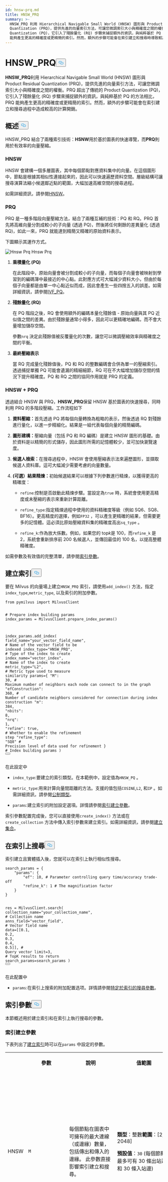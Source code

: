 ```yaml
---
id: hnsw-prq.md
title: HNSW_PRQ
summary: >-
  HNSW_PRQ 利用 Hierarchical Navigable Small World (HNSW) 圖形與 Product Residual
  Quantization (PRQ)，提供先進的向量索引方法，可讓您微調索引大小與精確度之間的權衡。PRQ 超出了傳統的 Product
  Quantization (PQ)，它引入了殘餘量化 (RQ) 步驟來捕捉額外的資訊，與純粹基於 PQ 的方法相比，PRQ
  能夠產生更高的精確度或更精簡的索引。然而，額外的步驟可能會在索引建立和搜尋時導致較高的計算開銷。
---
```

<h1 id="HNSWPRQ" class="common-anchor-header">HNSW_PRQ<button data-href="#HNSWPRQ" class="anchor-icon" translate="no">
      <svg translate="no"
        aria-hidden="true"
        focusable="false"
        height="20"
        version="1.1"
        viewBox="0 0 16 16"
        width="16"
      >
        <path
          fill="#0092E4"
          fill-rule="evenodd"
          d="M4 9h1v1H4c-1.5 0-3-1.69-3-3.5S2.55 3 4 3h4c1.45 0 3 1.69 3 3.5 0 1.41-.91 2.72-2 3.25V8.59c.58-.45 1-1.27 1-2.09C10 5.22 8.98 4 8 4H4c-.98 0-2 1.22-2 2.5S3 9 4 9zm9-3h-1v1h1c1 0 2 1.22 2 2.5S13.98 12 13 12H9c-.98 0-2-1.22-2-2.5 0-.83.42-1.64 1-2.09V6.25c-1.09.53-2 1.84-2 3.25C6 11.31 7.55 13 9 13h4c1.45 0 3-1.69 3-3.5S14.5 6 13 6z"
        ></path>
      </svg>
    </button></h1><p><strong>HNSW_PRQ</strong>利用 Hierarchical Navigable Small World (HNSW) 圖形與 Product Residual Quantization (PRQ)，提供先進的向量索引方法，可讓您微調索引大小與精確度之間的權衡。PRQ 超出了傳統的 Product Quantization (PQ)，它引入了殘餘量化 (RQ) 步驟來捕捉額外的資訊，與純粹基於 PQ 的方法相比，PRQ 能夠產生更高的精確度或更精簡的索引。然而，額外的步驟可能會在索引建立和搜尋過程中造成較高的計算開銷。</p>
<h2 id="Overview" class="common-anchor-header">概述<button data-href="#Overview" class="anchor-icon" translate="no">
      <svg translate="no"
        aria-hidden="true"
        focusable="false"
        height="20"
        version="1.1"
        viewBox="0 0 16 16"
        width="16"
      >
        <path
          fill="#0092E4"
          fill-rule="evenodd"
          d="M4 9h1v1H4c-1.5 0-3-1.69-3-3.5S2.55 3 4 3h4c1.45 0 3 1.69 3 3.5 0 1.41-.91 2.72-2 3.25V8.59c.58-.45 1-1.27 1-2.09C10 5.22 8.98 4 8 4H4c-.98 0-2 1.22-2 2.5S3 9 4 9zm9-3h-1v1h1c1 0 2 1.22 2 2.5S13.98 12 13 12H9c-.98 0-2-1.22-2-2.5 0-.83.42-1.64 1-2.09V6.25c-1.09.53-2 1.84-2 3.25C6 11.31 7.55 13 9 13h4c1.45 0 3-1.69 3-3.5S14.5 6 13 6z"
        ></path>
      </svg>
    </button></h2><p>HNSW_PRQ 結合了兩種索引技術：<strong>HSNW</strong>用於基於圖表的快速導覽，而<strong>PRQ</strong>則用於有效率的向量壓縮。</p>
<h3 id="HNSW" class="common-anchor-header">HNSW</h3><p>HNSW 會建構一個多層圖表，其中每個節點對應資料集中的向量。在這個圖形中，節點是根據其相似性連接起來的，因此可以快速遍歷資料空間。層級結構可讓搜尋演算法縮小候選鄰近點的範圍，大幅加速高維空間的搜尋過程。</p>
<p>如需詳細資訊，請參閱<a href="/docs/zh-hant/hnsw.md">HNSW</a>。</p>
<h3 id="PRQ" class="common-anchor-header">PRQ</h3><p>PRQ 是一種多階段向量壓縮方法，結合了兩種互補的技術：PQ 和 RQ。PRQ 首先將高維向量分割成較小的子向量 (透過 PQ)，然後將任何剩餘的差異量化 (透過 RQ)，如此一來，PRQ 就能達到精簡又精確的原始資料表示。</p>
<p>下圖顯示其運作方式。</p>
<p>
  
   <span class="img-wrapper"> <img translate="no" src="/docs/v2.6.x/assets/hnsw-prq.png" alt="Hnsw Prq" class="doc-image" id="hnsw-prq" />
   </span> <span class="img-wrapper"> <span>Hnsw Prq</span> </span></p>
<ol>
<li><p><strong>乘積量化 (PQ)</strong></p>
<p>在此階段中，原始向量會被分割成較小的子向量，而每個子向量會被映射到學習到的編碼簿中最接近的中心點。此對應方式可大幅減少資料大小，但由於每個子向量都是由單一中心點近似而成，因此會產生一些四捨五入的誤差。如需詳細資訊，請參閱<a href="/docs/zh-hant/ivf-pq.md#PQ">IVF_PQ</a>。</p></li>
<li><p><strong>殘餘量化 (RQ)</strong></p>
<p>在 PQ 階段之後，RQ 會使用額外的編碼本量化殘餘值 - 原始向量與其 PQ 近似值之間的差異。由於殘餘量通常小得多，因此可以更精確地編碼，而不會大量增加儲存空間。</p>
<p>參數<code translate="no">nrq</code> 決定此殘餘值被反覆量化的次數，讓您可以微調壓縮效率與精確度之間的平衡。</p></li>
<li><p><strong>最終壓縮表示</strong></p>
<p>當 RQ 完成量化殘餘值後，PQ 和 RQ 的整數編碼會合併為單一的壓縮索引。透過捕捉單獨 PQ 可能會遺漏的精細細節，RQ 可在不大幅增加儲存空間的情況下提升精確度。PQ 和 RQ 之間的協同作用就是 PRQ 的定義。</p></li>
</ol>
<h3 id="HNSW-+-PRQ" class="common-anchor-header">HNSW + PRQ</h3><p>透過結合 HNSW 與 PRQ，<strong>HNSW_PRQ</strong>保留 HNSW 基於圖表的快速搜尋，同時利用 PRQ 的多階段壓縮。工作流程如下</p>
<ol>
<li><p><strong>資料壓縮：</strong>首先透過 PQ 將每個向量轉換為粗略的表示，然後透過 RQ 對殘餘進行量化，以進一步精細化。結果是一組代表每個向量的精簡編碼。</p></li>
<li><p><strong>圖形建構：</strong>壓縮向量（包括 PQ 和 RQ 編碼）是建立 HNSW 圖形的基礎。由於資料是以精簡的形式儲存，因此圖形所需的記憶體較少，並可加快瀏覽速度。</p></li>
<li><p><strong>候選人檢索：</strong>在搜尋過程中，HNSW 會使用壓縮表示法來遍歷圖形，並擷取候選人資料庫。這可大幅減少需要考慮的向量數量。</p></li>
<li><p><strong>(可選）結果精煉：</strong>初始候選結果可以根據下列參數進行精煉，以獲得更高的精確度：</p>
<ul>
<li><p><code translate="no">refine</code>:控制是否啟動此精煉步驟。當設定為<code translate="no">true</code> 時，系統會使用更高精度或未壓縮的表示來重新計算距離。</p></li>
<li><p><code translate="no">refine_type</code>:指定精煉過程中使用的資料精確度等級（例如 SQ6、SQ8、BF16）。更高精度的選擇，例如<code translate="no">FP32</code> ，可以產生更精確的結果，但需要更多的記憶體。這必須比原始壓縮資料集的精確度高出<code translate="no">sq_type</code> 。</p></li>
<li><p><code translate="no">refine_k</code>:作為放大係數。例如，如果您的 top<em>k</em>是 100，而<code translate="no">refine_k</code> 是 2，系統會重新排序前 200 名候選人，並傳回最佳的 100 名，以提高整體精確度。</p></li>
</ul></li>
</ol>
<p>如需參數及有效值的完整清單，請參閱<a href="/docs/zh-hant/hnsw-prq.md#Index-params">索引參數</a>。</p>
<h2 id="Build-index" class="common-anchor-header">建立索引<button data-href="#Build-index" class="anchor-icon" translate="no">
      <svg translate="no"
        aria-hidden="true"
        focusable="false"
        height="20"
        version="1.1"
        viewBox="0 0 16 16"
        width="16"
      >
        <path
          fill="#0092E4"
          fill-rule="evenodd"
          d="M4 9h1v1H4c-1.5 0-3-1.69-3-3.5S2.55 3 4 3h4c1.45 0 3 1.69 3 3.5 0 1.41-.91 2.72-2 3.25V8.59c.58-.45 1-1.27 1-2.09C10 5.22 8.98 4 8 4H4c-.98 0-2 1.22-2 2.5S3 9 4 9zm9-3h-1v1h1c1 0 2 1.22 2 2.5S13.98 12 13 12H9c-.98 0-2-1.22-2-2.5 0-.83.42-1.64 1-2.09V6.25c-1.09.53-2 1.84-2 3.25C6 11.31 7.55 13 9 13h4c1.45 0 3-1.69 3-3.5S14.5 6 13 6z"
        ></path>
      </svg>
    </button></h2><p>要在 Milvus 的向量場上建立<code translate="no">HNSW_PRQ</code> 索引，請使用<code translate="no">add_index()</code> 方法，指定<code translate="no">index_type</code>,<code translate="no">metric_type</code>, 以及索引的附加參數。</p>
<pre><code translate="no" class="language-python"><span class="hljs-keyword">from</span> pymilvus <span class="hljs-keyword">import</span> MilvusClient

<span class="hljs-comment"># Prepare index building params</span>
index_params = MilvusClient.prepare_index_params()

index_params.add_index(
    field_name=<span class="hljs-string">&quot;your_vector_field_name&quot;</span>, <span class="hljs-comment"># Name of the vector field to be indexed</span>
    index_type=<span class="hljs-string">&quot;HNSW_PRQ&quot;</span>, <span class="hljs-comment"># Type of the index to create</span>
    index_name=<span class="hljs-string">&quot;vector_index&quot;</span>, <span class="hljs-comment"># Name of the index to create</span>
    metric_type=<span class="hljs-string">&quot;L2&quot;</span>, <span class="hljs-comment"># Metric type used to measure similarity</span>
    params={
        <span class="hljs-string">&quot;M&quot;</span>: <span class="hljs-number">30</span>, <span class="hljs-comment"># Maximum number of neighbors each node can connect to in the graph</span>
        <span class="hljs-string">&quot;efConstruction&quot;</span>: <span class="hljs-number">360</span>, <span class="hljs-comment"># Number of candidate neighbors considered for connection during index construction</span>
        <span class="hljs-string">&quot;m&quot;</span>: <span class="hljs-number">384</span>, 
        <span class="hljs-string">&quot;nbits&quot;</span>: <span class="hljs-number">8</span>,
        <span class="hljs-string">&quot;nrq&quot;</span>: <span class="hljs-number">1</span>,
        <span class="hljs-string">&quot;refine&quot;</span>: true, <span class="hljs-comment"># Whether to enable the refinement step</span>
        <span class="hljs-string">&quot;refine_type&quot;</span>: <span class="hljs-string">&quot;SQ8&quot;</span> <span class="hljs-comment"># Precision level of data used for refinement</span>
    } <span class="hljs-comment"># Index building params</span>
)
<button class="copy-code-btn"></button></code></pre>
<p>在此設定中</p>
<ul>
<li><p><code translate="no">index_type</code>:要建立的索引類型。在本範例中，設定值為<code translate="no">HNSW_PQ</code> 。</p></li>
<li><p><code translate="no">metric_type</code>:用來計算向量間距離的方法。支援的值包括<code translate="no">COSINE</code>,<code translate="no">L2</code>, 和<code translate="no">IP</code> 。如需詳細資訊，請參閱<a href="/docs/zh-hant/metric.md">公制類型</a>。</p></li>
<li><p><code translate="no">params</code>:建立索引的附加設定選項。詳情請參閱<a href="/docs/zh-hant/hnsw-prq.md#Index-building-params">索引建立參數</a>。</p></li>
</ul>
<p>索引參數配置完成後，您可以直接使用<code translate="no">create_index()</code> 方法或在<code translate="no">create_collection</code> 方法中傳入索引參數來建立索引。如需詳細資訊，請參閱<a href="/docs/zh-hant/create-collection.md">建立集合</a>。</p>
<h2 id="Search-on-index" class="common-anchor-header">在索引上搜尋<button data-href="#Search-on-index" class="anchor-icon" translate="no">
      <svg translate="no"
        aria-hidden="true"
        focusable="false"
        height="20"
        version="1.1"
        viewBox="0 0 16 16"
        width="16"
      >
        <path
          fill="#0092E4"
          fill-rule="evenodd"
          d="M4 9h1v1H4c-1.5 0-3-1.69-3-3.5S2.55 3 4 3h4c1.45 0 3 1.69 3 3.5 0 1.41-.91 2.72-2 3.25V8.59c.58-.45 1-1.27 1-2.09C10 5.22 8.98 4 8 4H4c-.98 0-2 1.22-2 2.5S3 9 4 9zm9-3h-1v1h1c1 0 2 1.22 2 2.5S13.98 12 13 12H9c-.98 0-2-1.22-2-2.5 0-.83.42-1.64 1-2.09V6.25c-1.09.53-2 1.84-2 3.25C6 11.31 7.55 13 9 13h4c1.45 0 3-1.69 3-3.5S14.5 6 13 6z"
        ></path>
      </svg>
    </button></h2><p>索引建立且實體插入後，您就可以在索引上執行相似性搜尋。</p>
<pre><code translate="no" class="language-python">search_params = {
    <span class="hljs-string">&quot;params&quot;</span>: {
        <span class="hljs-string">&quot;ef&quot;</span>: <span class="hljs-number">10</span>, <span class="hljs-comment"># Parameter controlling query time/accuracy trade-off</span>
        <span class="hljs-string">&quot;refine_k&quot;</span>: <span class="hljs-number">1</span> <span class="hljs-comment"># The magnification factor</span>
    }
}

res = MilvusClient.search(
    collection_name=<span class="hljs-string">&quot;your_collection_name&quot;</span>, <span class="hljs-comment"># Collection name</span>
    anns_field=<span class="hljs-string">&quot;vector_field&quot;</span>,  <span class="hljs-comment"># Vector field name</span>
    data=[[<span class="hljs-number">0.1</span>, <span class="hljs-number">0.2</span>, <span class="hljs-number">0.3</span>, <span class="hljs-number">0.4</span>, <span class="hljs-number">0.5</span>]],  <span class="hljs-comment"># Query vector</span>
    limit=<span class="hljs-number">3</span>,  <span class="hljs-comment"># TopK results to return</span>
    search_params=search_params
)
<button class="copy-code-btn"></button></code></pre>
<p>在此配置中</p>
<ul>
<li><code translate="no">params</code>:在索引上搜索的附加配置选项。詳情請參閱<a href="/docs/zh-hant/hnsw-prq.md#Index-specific-search-params">特定於索引的搜尋參數</a>。</li>
</ul>
<h2 id="Index-params" class="common-anchor-header">索引參數<button data-href="#Index-params" class="anchor-icon" translate="no">
      <svg translate="no"
        aria-hidden="true"
        focusable="false"
        height="20"
        version="1.1"
        viewBox="0 0 16 16"
        width="16"
      >
        <path
          fill="#0092E4"
          fill-rule="evenodd"
          d="M4 9h1v1H4c-1.5 0-3-1.69-3-3.5S2.55 3 4 3h4c1.45 0 3 1.69 3 3.5 0 1.41-.91 2.72-2 3.25V8.59c.58-.45 1-1.27 1-2.09C10 5.22 8.98 4 8 4H4c-.98 0-2 1.22-2 2.5S3 9 4 9zm9-3h-1v1h1c1 0 2 1.22 2 2.5S13.98 12 13 12H9c-.98 0-2-1.22-2-2.5 0-.83.42-1.64 1-2.09V6.25c-1.09.53-2 1.84-2 3.25C6 11.31 7.55 13 9 13h4c1.45 0 3-1.69 3-3.5S14.5 6 13 6z"
        ></path>
      </svg>
    </button></h2><p>本節概述用於建立索引和在索引上執行搜尋的參數。</p>
<h3 id="Index-building-params" class="common-anchor-header">索引建立參數</h3><p>下表列出了<a href="/docs/zh-hant/hnsw-prq.md#Build-index">建立索引</a>時可以在<code translate="no">params</code> 中設定的參數。</p>
<table>
   <tr>
     <th></th>
     <th><p>參數</p></th>
     <th><p>說明</p></th>
     <th><p>值範圍</p></th>
     <th><p>調整建議</p></th>
   </tr>
   <tr>
     <td><p>HNSW</p></td>
     <td><p><code translate="no">M</code></p></td>
     <td><p>每個節點在圖表中可擁有的最大連線（或邊緣）數量，包括傳出和傳入的邊緣。 此參數直接影響索引建立和搜尋。</p></td>
     <td><p><strong>類型</strong>：整數<strong>範圍</strong>：[2, 2048]</p>
<p><strong>預設值</strong>：<code translate="no">30</code> (每個節點最多可有 30 條出站邊和 30 條入站邊)</p></td>
     <td><p>較大的<code translate="no">M</code> 通常會帶來<strong>較高的精確度</strong>，<strong>但會增加記憶體開銷</strong>，<strong>並減慢索引建立和搜尋的</strong>速度。對於高維度的資料集或高召回率非常重要時，請考慮增加<code translate="no">M</code> 。</p>
<p>如果記憶體佔用量和搜尋速度是主要考量，則考慮降低<code translate="no">M</code> 。</p>
<p>在大多數情況下，我們建議您設定此範圍內的值：[5, 100].</p></td>
   </tr>
   <tr>
     <td></td>
     <td><p><code translate="no">efConstruction</code></p></td>
     <td><p>在索引建構過程中，考慮連接的候選鄰居數量。 每個新元素都會評估更多的候選鄰居，但實際建立的最大連接數仍受限於<code translate="no">M</code> 。</p></td>
     <td><p><strong>類型</strong>：整數<strong>範圍</strong>：[1，<em>int_max］</em></p>
<p><strong>預設值</strong>：<code translate="no">360</code></p></td>
     <td><p>較高的<code translate="no">efConstruction</code> 通常會產生<strong>更精確的索引</strong>，因為會探索更多的潛在連線。考慮增加<code translate="no">efConstruction</code> 以提高精確度<strong>，</strong>尤其是在索引時間不太重要的情況下。</p>
<p>在資源有限的情況下，可考慮降低<code translate="no">efConstruction</code> ，以加快索引建置速度。</p>
<p>在大多數情況下，我們建議您設定此範圍內的值：[50, 500].</p></td>
   </tr>
   <tr>
     <td><p>PRQ</p></td>
     <td><p><code translate="no">m</code></p></td>
     <td><p>在量化過程中，將每個高維向量分割為子向量（用於量化）的數量。</p></td>
     <td><p><strong>類型</strong>：整數<strong>範圍</strong>：[1, 65536]</p>
<p><strong>預設值</strong>：無</p></td>
     <td><p>較高的<code translate="no">m</code> 值可以提高精確度，但也會增加計算複雜度和記憶體使用量。<code translate="no">m</code> 必須是向量維度<em>(D</em>) 的除數，以確保正確的分解。一般建議的值是<em>m = D/2</em>。</p>
<p>在大多數情況下，我們建議您在這個範圍內設定一個值：[D/8, D]。</p></td>
   </tr>
   <tr>
     <td></td>
     <td><p><code translate="no">nbits</code></p></td>
     <td><p>用來以壓縮形式表示每個子向量中心點索引的位元數。每個編碼本將包含 $2^{textit{nbits}}$ 的中心點。例如，如果<code translate="no">nbits</code> 設定為 8，則每個子向量將由 8 位元的 centroid 索引表示。如此一來，該子向量的編碼簿中就有 2^8$ (256) 個可能的中心點。</p></td>
     <td><p><strong>類型</strong>：整數<strong>範圍</strong>：[1, 64]</p>
<p><strong>預設值</strong>：<code translate="no">8</code></p></td>
     <td><p><code translate="no">nbits</code> 較高的值允許較大的編碼簿，可能會導致原始向量的表示更精確。在大多數情況下，我們建議您設定此範圍內的值：[1, 16].</p></td>
   </tr>
   <tr>
     <td></td>
     <td><p><code translate="no">nrq</code></p></td>
     <td><p>控制在 RQ 階段使用多少個殘餘子量化器。更多的子量化器可能會達到更大的壓縮，但可能會造成更多的資訊損失。</p></td>
     <td><p><strong>類型</strong>：Integer<strong>Range</strong>（整數<strong>範圍</strong>）：[1, 16]</p>
<p><strong>預設值</strong>：<code translate="no">2</code></p></td>
     <td><p><code translate="no">nrq</code> 較高的值允許額外的殘餘次量化步驟，可能會導致原始向量更精確的重建。不過，這也意味著要儲存和計算更多的子量化步驟，導致索引大小變大，計算開銷也變大。</p></td>
   </tr>
   <tr>
     <td></td>
     <td><p><code translate="no">refine</code></p></td>
     <td><p>一個布林標誌，用來控制是否在搜尋過程中應用精煉步驟。精煉包括透過計算查詢向量與候選向量之間的精確距離，重新排列初始結果。</p></td>
     <td><p><strong>類型</strong>：<strong>布林範圍</strong>：[<code translate="no">true</code>,<code translate="no">false</code>]</p>
<p><strong>預設值</strong>：<code translate="no">false</code></p></td>
     <td><p>如果高準確度是必要的，而且您可以容忍稍慢的搜尋時間，請設定為<code translate="no">true</code> 。如果速度是優先考量，且可以接受精確度的輕微折衷，請使用<code translate="no">false</code> 。</p></td>
   </tr>
   <tr>
     <td></td>
     <td><p><code translate="no">refine_type</code></p></td>
     <td><p>決定精煉過程中使用的資料精確度。 此精確度必須高於壓縮向量的精確度（由<code translate="no">m</code> 和<code translate="no">nbits</code> 參數設定）。</p></td>
     <td><p><strong>類型</strong>：字串<strong>範圍</strong>:[<code translate="no">SQ6</code>,<code translate="no">SQ8</code>,<code translate="no">BF16</code>,<code translate="no">FP16</code>,<code translate="no">FP32</code> ]。</p>
<p><strong>預設值</strong>：無</p></td>
     <td><p>使用<code translate="no">FP32</code> 可在較高記憶體成本下獲得最高精確度，使用<code translate="no">SQ6</code>/<code translate="no">SQ8</code> 則可獲得更好的壓縮效果。<code translate="no">BF16</code> 和<code translate="no">FP16</code> 提供了一個平衡的替代方案。</p></td>
   </tr>
</table>
<h3 id="Index-specific-search-params" class="common-anchor-header">特定於索引的搜尋參數</h3><p>下表列出<a href="/docs/zh-hant/hnsw-prq.md#Search-on-index">在索引上搜尋時</a>，可在<code translate="no">search_params.params</code> 中設定的參數。</p>
<table>
   <tr>
     <th></th>
     <th><p>參數</p></th>
     <th><p>說明</p></th>
     <th><p>值範圍</p></th>
     <th><p>調整建議</p></th>
   </tr>
   <tr>
     <td><p>HNSW</p></td>
     <td><p><code translate="no">ef</code></p></td>
     <td><p>控制最近鄰檢索時的搜尋範圍。它決定要造訪多少節點，並將其評估為潛在最近鄰居。 
 此參數只會影響搜尋過程，並只適用於圖形的底層。</p></td>
     <td><p><strong>類型</strong>：整數<strong>範圍</strong>：[1、<em>int_max］</em></p>
<p><strong>預設值</strong>:<em>limit</em>(要回傳的 TopK 最近鄰居)</p></td>
     <td><p>較大的<code translate="no">ef</code> 通常會導致<strong>較高的搜尋準確度</strong>，因為會考慮更多的潛在鄰居。當達到高召回率是關鍵，而<strong>搜尋</strong>速度較不重要時，請考慮增加<code translate="no">ef</code> 。</p>
<p>考慮降低<code translate="no">ef</code> 以優先加快搜尋速度，尤其是在可以接受稍微降低精確度的情況下。</p>
<p>在大多數情況下，我們建議您設定此範圍內的值：[K, 10K]。</p></td>
   </tr>
   <tr>
     <td><p>PRQ</p></td>
     <td><p><code translate="no">refine_k</code></p></td>
     <td><p>放大係數，用來控制在精細化（重新排序）階段中，相對於要求的前 K 個結果，有多少額外的候選人會被檢驗。</p></td>
     <td><p><strong>類型</strong>：浮動<strong>範圍</strong>：[1,<em>float_max</em>)</p>
<p><strong>預設值</strong>：1</p></td>
     <td><p><code translate="no">refine_k</code> 的較高值可以提高召回率和精確度，但也會增加搜尋時間和資源使用。值為 1 表示精煉過程只考慮初始的前 K 個結果。</p></td>
   </tr>
</table>
